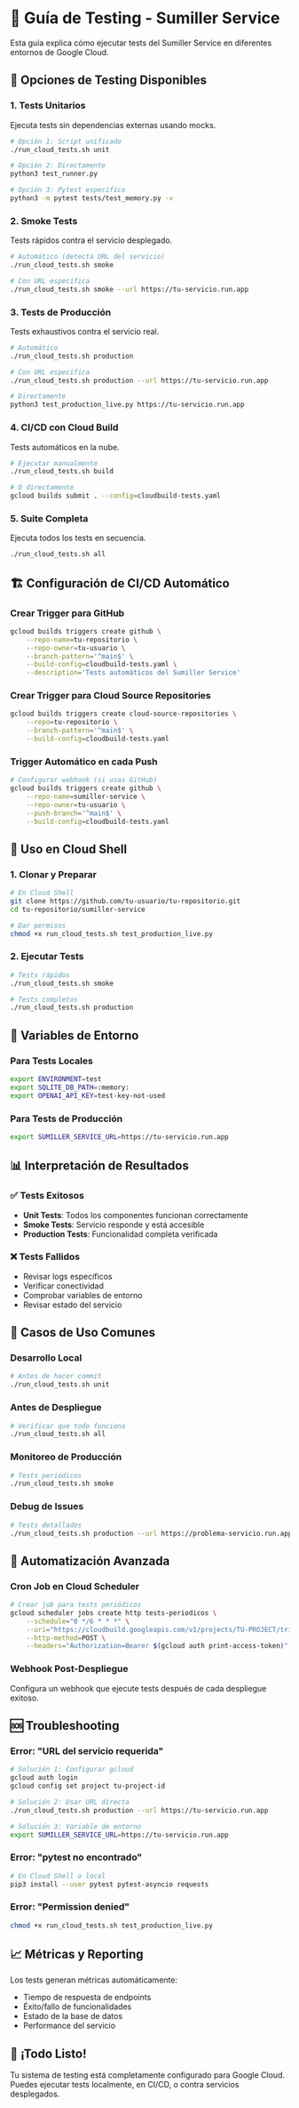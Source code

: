 # 🧪 Guía de Testing - Sumiller Service

Esta guía explica cómo ejecutar tests del Sumiller Service en diferentes entornos de Google Cloud.

## 🚀 Opciones de Testing Disponibles

### 1. **Tests Unitarios** 
Ejecuta tests sin dependencias externas usando mocks.

```bash
# Opción 1: Script unificado
./run_cloud_tests.sh unit

# Opción 2: Directamente
python3 test_runner.py

# Opción 3: Pytest específico
python3 -m pytest tests/test_memory.py -v
```

### 2. **Smoke Tests** 
Tests rápidos contra el servicio desplegado.

```bash
# Automático (detecta URL del servicio)
./run_cloud_tests.sh smoke

# Con URL específica
./run_cloud_tests.sh smoke --url https://tu-servicio.run.app
```

### 3. **Tests de Producción**
Tests exhaustivos contra el servicio real.

```bash
# Automático
./run_cloud_tests.sh production

# Con URL específica  
./run_cloud_tests.sh production --url https://tu-servicio.run.app

# Directamente
python3 test_production_live.py https://tu-servicio.run.app
```

### 4. **CI/CD con Cloud Build**
Tests automáticos en la nube.

```bash
# Ejecutar manualmente
./run_cloud_tests.sh build

# O directamente
gcloud builds submit . --config=cloudbuild-tests.yaml
```

### 5. **Suite Completa**
Ejecuta todos los tests en secuencia.

```bash
./run_cloud_tests.sh all
```

## 🏗️ Configuración de CI/CD Automático

### Crear Trigger para GitHub
```bash
gcloud builds triggers create github \
    --repo-name=tu-repositorio \
    --repo-owner=tu-usuario \
    --branch-pattern='^main$' \
    --build-config=cloudbuild-tests.yaml \
    --description='Tests automáticos del Sumiller Service'
```

### Crear Trigger para Cloud Source Repositories
```bash
gcloud builds triggers create cloud-source-repositories \
    --repo=tu-repositorio \
    --branch-pattern='^main$' \
    --build-config=cloudbuild-tests.yaml
```

### Trigger Automático en cada Push
```bash
# Configurar webhook (si usas GitHub)
gcloud builds triggers create github \
    --repo-name=sumiller-service \
    --repo-owner=tu-usuario \
    --push-branch='^main$' \
    --build-config=cloudbuild-tests.yaml
```

## 🌟 Uso en Cloud Shell

### 1. Clonar y Preparar
```bash
# En Cloud Shell
git clone https://github.com/tu-usuario/tu-repositorio.git
cd tu-repositorio/sumiller-service

# Dar permisos
chmod +x run_cloud_tests.sh test_production_live.py
```

### 2. Ejecutar Tests
```bash
# Tests rápidos
./run_cloud_tests.sh smoke

# Tests completos
./run_cloud_tests.sh production
```

## 🔧 Variables de Entorno

### Para Tests Locales
```bash
export ENVIRONMENT=test
export SQLITE_DB_PATH=:memory:
export OPENAI_API_KEY=test-key-not-used
```

### Para Tests de Producción
```bash
export SUMILLER_SERVICE_URL=https://tu-servicio.run.app
```

## 📊 Interpretación de Resultados

### ✅ Tests Exitosos
- **Unit Tests**: Todos los componentes funcionan correctamente
- **Smoke Tests**: Servicio responde y está accesible
- **Production Tests**: Funcionalidad completa verificada

### ❌ Tests Fallidos
- Revisar logs específicos
- Verificar conectividad
- Comprobar variables de entorno
- Revisar estado del servicio

## 🎯 Casos de Uso Comunes

### Desarrollo Local
```bash
# Antes de hacer commit
./run_cloud_tests.sh unit
```

### Antes de Despliegue
```bash
# Verificar que todo funciona
./run_cloud_tests.sh all
```

### Monitoreo de Producción
```bash
# Tests periódicos
./run_cloud_tests.sh smoke
```

### Debug de Issues
```bash
# Tests detallados
./run_cloud_tests.sh production --url https://problema-servicio.run.app
```

## 🔄 Automatización Avanzada

### Cron Job en Cloud Scheduler
```bash
# Crear job para tests periódicos
gcloud scheduler jobs create http tests-periodicos \
    --schedule="0 */6 * * *" \
    --uri="https://cloudbuild.googleapis.com/v1/projects/TU-PROJECT/triggers/TU-TRIGGER-ID:run" \
    --http-method=POST \
    --headers="Authorization=Bearer $(gcloud auth print-access-token)"
```

### Webhook Post-Despliegue
Configura un webhook que ejecute tests después de cada despliegue exitoso.

## 🆘 Troubleshooting

### Error: "URL del servicio requerida"
```bash
# Solución 1: Configurar gcloud
gcloud auth login
gcloud config set project tu-project-id

# Solución 2: Usar URL directa
./run_cloud_tests.sh production --url https://tu-servicio.run.app

# Solución 3: Variable de entorno
export SUMILLER_SERVICE_URL=https://tu-servicio.run.app
```

### Error: "pytest no encontrado"
```bash
# En Cloud Shell o local
pip3 install --user pytest pytest-asyncio requests
```

### Error: "Permission denied"
```bash
chmod +x run_cloud_tests.sh test_production_live.py
```

## 📈 Métricas y Reporting

Los tests generan métricas automáticamente:
- Tiempo de respuesta de endpoints
- Éxito/fallo de funcionalidades
- Estado de la base de datos
- Performance del servicio

## 🎉 ¡Todo Listo!

Tu sistema de testing está completamente configurado para Google Cloud. 
Puedes ejecutar tests localmente, en CI/CD, o contra servicios desplegados. 